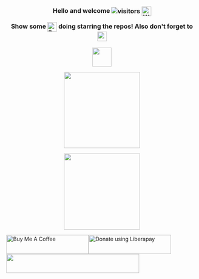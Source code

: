 <h3 align="center">
 Hello and welcome
 <img align=center src="https://visitor-badge.laobi.icu/badge?page_id=yurindoctrine.yurindoctrine" alt="visitors" />
 <img align=center src="https://user-images.githubusercontent.com/26017543/213809353-c908d93c-3dff-4694-9d13-e0e5cbdb879c.png" alt="Waving Hand" width="25" height="25" />

 Show some <img align=center src="https://raw.githubusercontent.com/goforbg/telegram-emoji-gifs/master/heart.gif" alt="Beating Heart" width="25" height="25" /> 
 doing starring the repos! Also don't forget to <img align=center height="25" src="https://img.shields.io/github/followers/yurindoctrine?label=Follow me&style=social">
</h3>

<p align="center">
<img height="50" src="https://readme-typing-svg.herokuapp.com?color=%ffffff&center=true&vCenter=true&width=500&lines=Over+5+years+of+programming+experience;Always+into+stuff;Harder,+better,+faster,+stronger+:)">
</p>

<p align="center">
<img height="200" src="https://github-readme-stats.vercel.app/api/top-langs/?username=yurindoctrine&layout=compact&theme=dark">
</p>

<p align="center">
<img height="200" src="https://github-readme-stats.vercel.app/api?username=yurindoctrine&show_icons=false&theme=dark&include_all_commits=true)">
</p>

<a href="https://www.buymeacoffee.com/yurindoctrine" target="_blank"><img src="https://cdn.buymeacoffee.com/buttons/v2/default-yellow.png" alt="Buy Me A Coffee" style="height: 50px !important;width: 217px !important;" ></a><a href="https://liberapay.com/yurindoctrine/donate"><img height="50" width="217" alt="Donate using Liberapay" src="https://liberapay.com/assets/widgets/donate.svg"></a></noscript><a href="https://ko-fi.com/R5R0AGV29"><img height="50" width="350" src="https://ko-fi.com/img/githubbutton_sm.svg"></a>
